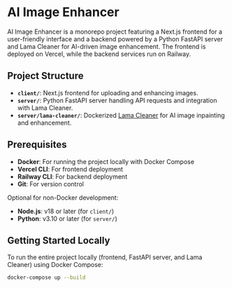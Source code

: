# AI Image Enhancer

AI Image Enhancer is a monorepo project featuring a Next.js frontend for a user-friendly interface and a backend powered by a Python FastAPI server and Lama Cleaner for AI-driven image enhancement. The frontend is deployed on Vercel, while the backend services run on Railway.

## Project Structure

- **`client/`**: Next.js frontend for uploading and enhancing images.
- **`server/`**: Python FastAPI server handling API requests and integration with Lama Cleaner.
- **`server/lama-cleaner/`**: Dockerized [Lama Cleaner](https://github.com/Sanster/lama-cleaner) for AI image inpainting and enhancement.

## Prerequisites

- **Docker**: For running the project locally with Docker Compose
- **Vercel CLI**: For frontend deployment
- **Railway CLI**: For backend deployment
- **Git**: For version control

Optional for non-Docker development:
- **Node.js**: v18 or later (for `client/`)
- **Python**: v3.10 or later (for `server/`)

## Getting Started Locally

To run the entire project locally (frontend, FastAPI server, and Lama Cleaner) using Docker Compose:

```bash
docker-compose up --build